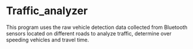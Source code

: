 # Traffic_analyzer
This program uses the raw vehicle detection data collected from Bluetooth sensors located on different roads to analyze traffic, determine over speeding vehicles and travel time.
